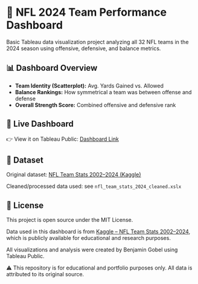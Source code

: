 # 🏈 NFL 2024 Team Performance Dashboard

Basic Tableau data visualization project analyzing all 32 NFL teams in the 2024 season using offensive, defensive, and balance metrics.

## 📊 Dashboard Overview

- **Team Identity (Scatterplot):** Avg. Yards Gained vs. Allowed
- **Balance Rankings:** How symmetrical a team was between offense and defense
- **Overall Strength Score:** Combined offensive and defensive rank

## 🔗 Live Dashboard

👉 View it on Tableau Public: [Dashboard Link](https://public.tableau.com/app/profile/benjamin.gobel7321/viz/NFLDashboards-2024Season/NFL2024TeamPowerBalanceandIdentity?publish=yes)

## 📁 Dataset

Original dataset: [NFL Team Stats 2002–2024 (Kaggle)](https://www.kaggle.com/datasets/cviaxmiwnptr/nfl-team-stats-20022019-espn?resource=download) 

Cleaned/processed data used: see `nfl_team_stats_2024_cleaned.xslx`

## 📘 License

This project is open source under the MIT License.

Data used in this dashboard is from [Kaggle – NFL Team Stats 2002–2024](https://www.kaggle.com/datasets/marcusbaumann/nfl-team-stats-2009-2022), which is publicly available for educational and research purposes.

All visualizations and analysis were created by Benjamin Gobel using Tableau Public.

⚠️ This repository is for educational and portfolio purposes only. All data is attributed to its original source.
